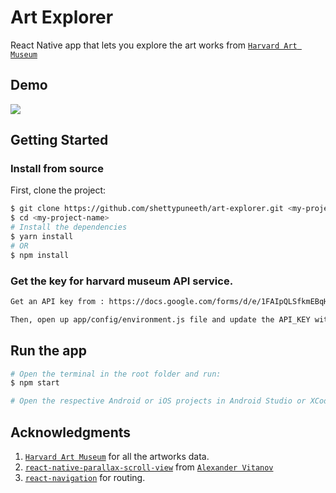 # Art Explorer
React Native app that lets you explore the art works from [`Harvard Art Museum`](https://www.harvardartmuseums.org/)

## Demo
![](./demo-android.gif)

## Getting Started

### Install from source

First, clone the project:

```bash
$ git clone https://github.com/shettypuneeth/art-explorer.git <my-project-name>
$ cd <my-project-name>
# Install the dependencies
$ yarn install
# OR
$ npm install
```

### Get the key for harvard museum API service.
```bash
Get an API key from : https://docs.google.com/forms/d/e/1FAIpQLSfkmEBqH76HLMMiCC-GPPnhcvHC9aJS86E32dOd0Z8MpY2rvQ/viewform

Then, open up app/config/environment.js file and update the API_KEY with your api key.
```

## Run the app

```bash
# Open the terminal in the root folder and run:
$ npm start

# Open the respective Android or iOS projects in Android Studio or XCode and run the project.
```


## Acknowledgments
1. [`Harvard Art Museum`](https://www.harvardartmuseums.org/) for all the artworks data.
2. [`react-native-parallax-scroll-view`](https://github.com/i6mi6/react-native-parallax-scroll-view) from [`Alexander Vitanov`](https://github.com/i6mi6)
3. [`react-navigation`](https://reactnavigation.org/) for routing.